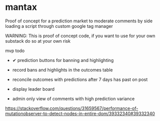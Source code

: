 # mantax

Proof of concept for a prediction market to moderate comments by side loading a script through custom google tag manager

WARNING: This is proof of concept code, if you want to use for your own substack do so at your own risk

mvp todo

- ✔ prediction buttons for banning and highlighting 

- record bans and highlights in the outcomes table

- reconcile outcomes with predictions after 7 days has past on post

- display leader board

- admin only view of comments with high prediction variance



https://stackoverflow.com/questions/31659567/performance-of-mutationobserver-to-detect-nodes-in-entire-dom/39332340#39332340